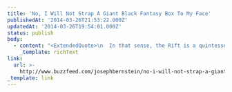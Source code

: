 ```yaml
---
title: 'No, I Will Not Strap A Giant Black Fantasy Box To My Face'
publishedAt: '2014-03-26T21:53:22.000Z'
updatedAt: '2014-03-26T19:54:01.000Z'
status: publish
body:
  - content: "<ExtendedQuote>\n  In that sense, the Rift is a quintessentially Zuckerbergian fantasy, a device that puts messy human experience in parentheses and may one day augment his social platform with, as he put it yesterday, \x93Details like being able to make eye contact with someone.\x94 Details!\n</ExtendedQuote>\n"
    _template: richText
link:
  url: >-
    http://www.buzzfeed.com/josephbernstein/no-i-will-not-strap-a-giant-black-fantasy-box-to-my-face
_template: link
---
```


